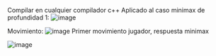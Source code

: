 Compilar en cualquier compilador c++
Aplicado al caso minimax de profundidad 1:
![image](https://user-images.githubusercontent.com/54364183/135704142-c20bc64c-c7fe-4dfa-b5f4-3063d4f17176.png)


Movimiento:
![image](https://user-images.githubusercontent.com/54364183/135704395-059e51fc-c3d7-4d21-8a5e-2e9374393f98.png)
Primer movimiento jugador, respuesta minimax


![image](https://user-images.githubusercontent.com/54364183/135704466-819f5b3d-16c9-4834-bc52-e24b6d13c37a.png)
